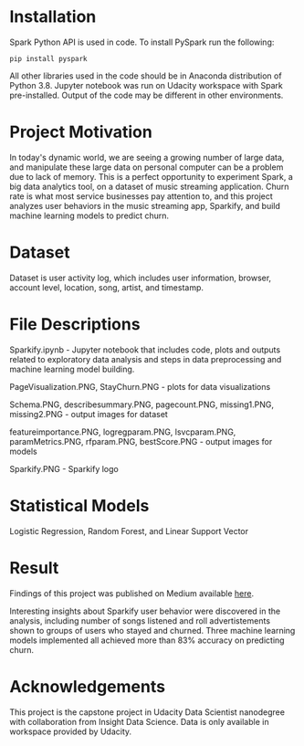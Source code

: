 # Installation
Spark Python API is used in code. To install PySpark run the following:

    pip install pyspark

All other libraries used in the code should be in Anaconda distribution of Python 3.8.
Jupyter notebook was run on Udacity workspace with Spark pre-installed. Output of the code may be different in other environments. 
# Project Motivation
In today's dynamic world, we are seeing a growing number of large data, and manipulate these large data on personal computer can be a problem due to lack of memory. This is a perfect opportunity to experiment Spark, a big data analytics tool, on a dataset of music streaming application. Churn rate is what most service businesses pay attention to, and this project analyzes user behaviors in the music streaming app, Sparkify, and build machine learning models to predict churn. 
# Dataset
Dataset is user activity log, which includes user information, browser, account level, location, song, artist, and timestamp. 
# File Descriptions
Sparkify.ipynb - Jupyter notebook that includes code, plots and outputs related to exploratory data analysis and steps in data preprocessing and machine learning model building. 

PageVisualization.PNG, StayChurn.PNG - plots for data visualizations

Schema.PNG, describesummary.PNG, pagecount.PNG, missing1.PNG, missing2.PNG - output images for dataset

featureimportance.PNG, logregparam.PNG, lsvcparam.PNG, paramMetrics.PNG, rfparam.PNG, bestScore.PNG - output images for models

Sparkify.PNG - Sparkify logo
 # Statistical Models
 Logistic Regression, Random Forest, and Linear Support Vector
 # Result
 Findings of this project was published on Medium available [here](https://edwinhung.medium.com/predicting-churn-rate-on-a-music-streaming-example-sparkify-325caea280e9).
 
 Interesting insights about Sparkify user behavior were discovered in the analysis, including number of songs listened and roll advertistements shown to groups of users who stayed and churned. Three machine learning models implemented all achieved more than 83% accuracy on predicting churn. 
 # Acknowledgements
 This project is the capstone project in Udacity Data Scientist nanodegree with collaboration from Insight Data Science. Data is only available in workspace provided by Udacity.